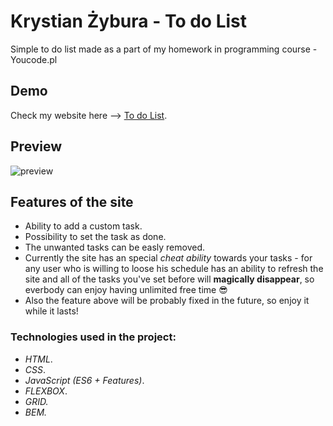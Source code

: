 # Krystian Żybura - To do List
Simple to do list made as a part of my homework in programming course - Youcode.pl

## Demo
Check my website here --> [To do List](https://krystianzybura.github.io/to-do-list/).

## Preview
![preview]()

## Features of the site
- Ability to add a custom task.
- Possibility to set the task as done. 
- The unwanted tasks can be easly removed.
- Currently the site has an special *cheat ability* towards your tasks - for any user who is willing to loose his schedule has an ability to refresh the site and all of the tasks you've set before will **magically disappear**, so everbody can enjoy having unlimited free time 😎
- Also the feature above will be probably fixed in the future, so enjoy it while it lasts!

### Technologies used in the project:
- *HTML*.
- *CSS*.
- *JavaScript (ES6 + Features)*.
- *FLEXBOX*.
- *GRID.*
- *BEM.*